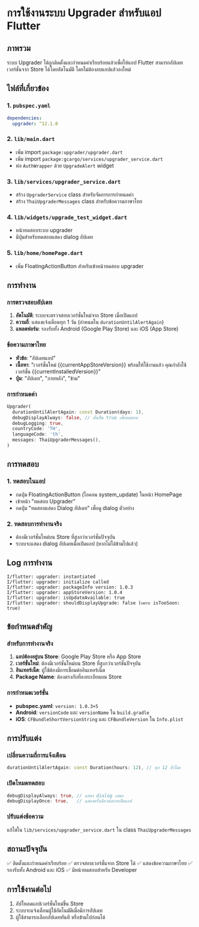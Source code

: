 # การใช้งานระบบ Upgrader สำหรับแอป Flutter

## ภาพรวม
ระบบ Upgrader ได้ถูกติดตั้งและกำหนดค่าเรียบร้อยแล้วเพื่อให้แอป Flutter สามารถอัปเดทเวอร์ชั่นจาก Store ได้โดยอัตโนมัติ โดยไม่ต้องลบแอปแล้วลงใหม่

## ไฟล์ที่เกี่ยวข้อง

### 1. `pubspec.yaml`
```yaml
dependencies:
  upgrader: ^12.1.0
```

### 2. `lib/main.dart`
- เพิ่ม import `package:upgrader/upgrader.dart`
- เพิ่ม import `package:gcargo/services/upgrader_service.dart`
- ห่อ `AuthWrapper` ด้วย `UpgradeAlert` widget

### 3. `lib/services/upgrader_service.dart`
- สร้าง `UpgraderService` class สำหรับจัดการการกำหนดค่า
- สร้าง `ThaiUpgraderMessages` class สำหรับข้อความภาษาไทย

### 4. `lib/widgets/upgrade_test_widget.dart`
- หน้าทดสอบระบบ upgrader
- มีปุ่มสำหรับทดสอบแสดง dialog อัปเดท

### 5. `lib/home/homePage.dart`
- เพิ่ม FloatingActionButton สำหรับเข้าหน้าทดสอบ upgrader

## การทำงาน

### การตรวจสอบอัปเดท
1. **อัตโนมัติ**: ระบบจะตรวจสอบเวอร์ชั่นใหม่จาก Store เมื่อเปิดแอป
2. **ความถี่**: แสดงแจ้งเตือนทุก 1 วัน (กำหนดใน `durationUntilAlertAgain`)
3. **แพลตฟอร์ม**: รองรับทั้ง Android (Google Play Store) และ iOS (App Store)

### ข้อความภาษาไทย
- **หัวข้อ**: "อัปเดทแอป"
- **เนื้อหา**: "เวอร์ชั่นใหม่ {{currentAppStoreVersion}} พร้อมให้ใช้งานแล้ว คุณกำลังใช้เวอร์ชั่น {{currentInstalledVersion}}"
- **ปุ่ม**: "อัปเดท", "ภายหลัง", "ข้าม"

### การกำหนดค่า
```dart
Upgrader(
  durationUntilAlertAgain: const Duration(days: 1),
  debugDisplayAlways: false, // ตั้งเป็น true เพื่อทดสอบ
  debugLogging: true,
  countryCode: 'TH',
  languageCode: 'th',
  messages: ThaiUpgraderMessages(),
)
```

## การทดสอบ

### 1. ทดสอบในแอป
- กดปุ่ม FloatingActionButton (ไอคอน system_update) ในหน้า HomePage
- เข้าหน้า "ทดสอบ Upgrader"
- กดปุ่ม "ทดสอบแสดง Dialog อัปเดท" เพื่อดู dialog ตัวอย่าง

### 2. ทดสอบการทำงานจริง
- ต้องมีเวอร์ชั่นใหม่บน Store ที่สูงกว่าเวอร์ชั่นปัจจุบัน
- ระบบจะแสดง dialog อัปเดทเมื่อเปิดแอป (หากไม่ได้ข้ามไปแล้ว)

## Log การทำงาน
```
I/flutter: upgrader: instantiated
I/flutter: upgrader: initialize called
I/flutter: upgrader: packageInfo version: 1.0.3
I/flutter: upgrader: appStoreVersion: 1.0.4
I/flutter: upgrader: isUpdateAvailable: true
I/flutter: upgrader: shouldDisplayUpgrade: false (เพราะ isTooSoon: true)
```

## ข้อกำหนดสำคัญ

### สำหรับการทำงานจริง
1. **แอปต้องอยู่บน Store**: Google Play Store หรือ App Store
2. **เวอร์ชั่นใหม่**: ต้องมีเวอร์ชั่นใหม่บน Store ที่สูงกว่าเวอร์ชั่นปัจจุบัน
3. **อินเทอร์เน็ต**: ผู้ใช้ต้องมีการเชื่อมต่ออินเทอร์เน็ต
4. **Package Name**: ต้องตรงกับที่ลงทะเบียนบน Store

### การกำหนดเวอร์ชั่น
- **pubspec.yaml**: `version: 1.0.3+5`
- **Android**: `versionCode` และ `versionName` ใน `build.gradle`
- **iOS**: `CFBundleShortVersionString` และ `CFBundleVersion` ใน `Info.plist`

## การปรับแต่ง

### เปลี่ยนความถี่การแจ้งเตือน
```dart
durationUntilAlertAgain: const Duration(hours: 12), // ทุก 12 ชั่วโมง
```

### เปิดโหมดทดสอบ
```dart
debugDisplayAlways: true, // แสดง dialog เสมอ
debugDisplayOnce: true,   // แสดงครั้งเดียวต่อการเปิดแอป
```

### ปรับแต่งข้อความ
แก้ไขใน `lib/services/upgrader_service.dart` ใน class `ThaiUpgraderMessages`

## สถานะปัจจุบัน
✅ ติดตั้งและกำหนดค่าเรียบร้อย
✅ ตรวจสอบเวอร์ชั่นจาก Store ได้
✅ แสดงข้อความภาษาไทย
✅ รองรับทั้ง Android และ iOS
✅ มีหน้าทดสอบสำหรับ Developer

## การใช้งานต่อไป
1. อัปโหลดแอปเวอร์ชั่นใหม่ขึ้น Store
2. ระบบจะแจ้งเตือนผู้ใช้อัตโนมัติเมื่อมีการอัปเดท
3. ผู้ใช้สามารถเลือกอัปเดททันที หรือข้ามไปก่อนได้
